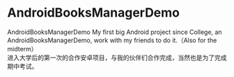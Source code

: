 # AndroidBooksManagerDemo
AndroidBooksManagerDemo
My first big Android project since College, an AndroidBooksManagerDemo, work with my friends to do it.（Also for the midterm）\
进入大学后的第一次的合作安卓项目，与我的伙伴们合作完成，当然也是为了完成期中考试。
